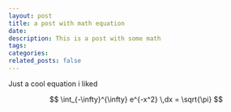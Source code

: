 ```yaml
---
layout: post
title: a post with math equation
date: 
description: This is a post with some math
tags: 
categories: 
related_posts: false
---
```


Just a cool equation i liked

$$
\int_{-\infty}^{\infty} e^{-x^2} \,dx = \sqrt{\pi}
$$
